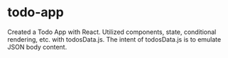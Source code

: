 # todo-app

Created a Todo App with React. Utilized components, state, conditional rendering, etc. with todosData.js. The intent of todosData.js is to emulate JSON body content.
